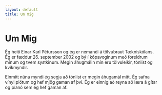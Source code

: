 ```yaml
---
layout: default
title: Um mig
---
```

# Um Mig

Ég heiti Einar Karl Pétursson og ég er nemandi á tölvubraut Tækniskólans. Ég er fæddur 26. september 2002 og bý í kópavoginum með foreldrum mínum og tvem systkinum. Megin áhugmálin mín eru tölvuleikir, tónlist og kvikmyndir.

Einmitt núna myndi ég segja að tónlist er megin áhugamál mitt. Ég safna vínyl plötum og hef mjög gaman af því. Ég er einnig að reyna að læra á gítar og píanó sem ég hef gaman af.